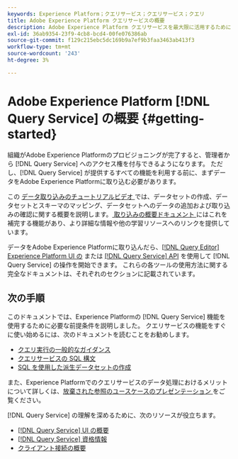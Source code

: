 ```yaml
---
keywords: Experience Platform；クエリサービス；クエリサービス；クエリ
title: Adobe Experience Platform クエリサービスの概要
description: Adobe Experience Platform クエリサービスを最大限に活用するために必要な手順の分類
exl-id: 36ab9354-23f9-4cb8-bcd4-00fe076386ab
source-git-commit: f129c215ebc5dc169b9a7ef9b3faa3463ab413f3
workflow-type: tm+mt
source-wordcount: '243'
ht-degree: 3%

---
```


# Adobe Experience Platform [!DNL Query Service] の概要 {#getting-started}

組織がAdobe Experience Platformのプロビジョニングが完了すると、管理者から [!DNL Query Service] へのアクセス権を付与できるようになります。 ただし、[!DNL Query Service] が提供するすべての機能を利用する前に、まずデータをAdobe Experience Platformに取り込む必要があります。

この [&#x200B; データ取り込みのチュートリアルビデオ &#x200B;](https://experienceleague.adobe.com/docs/platform-learn/tutorials/data-ingestion/create-datasets-and-ingest-data.html?lang=ja) では、データセットの作成、データセットとスキーマのマッピング、データセットへのデータの追加および取り込みの確認に関する概要を説明します。 [&#x200B; 取り込みの概要ドキュメント &#x200B;](../../ingestion/home.md) にはこれを補完する機能があり、より詳細な情報や他の学習リソースへのリンクを提供しています。

データをAdobe Experience Platformに取り込んだら、[[!DNL Query Editor] Experience Platform UI の &#x200B;](../ui/user-guide.md) または [[!DNL Query Service] API](../api/getting-started.md) を使用して [!DNL Query Service] の操作を開始できます。 これらの各ツールの使用方法に関する完全なドキュメントは、それぞれのセクションに記載されています。

## 次の手順

このドキュメントでは、Experience Platformの [!DNL Query Service] 機能を使用するために必要な前提条件を説明しました。 クエリサービスの機能をすぐに使い始めるには、次のドキュメントを読むことをお勧めします。

- [クエリ実行の一般的なガイダンス](../best-practices/writing-queries.md)
- [クエリサービスの SQL 構文](../sql/syntax.md)
- [SQL を使用した派生データセットの作成](../data-distiller/derived-datasets/create-derived-datasets-with-sql.md)

また、Experience Platformでのクエリサービスのデータ処理におけるメリットについて詳しくは、[&#x200B; 放棄された参照のユースケースのプレゼンテーション &#x200B;](../use-cases/abandoned-browse.md#video-example) をご覧ください。

[!DNL Query Service] の理解を深めるために、次のリソースが役立ちます。

- [[!DNL Query Service] UI の概要](../ui/overview.md)
- [[!DNL Query Service] 資格情報](../ui/credentials.md)
- [クライアント接続の概要](../clients/overview.md)
